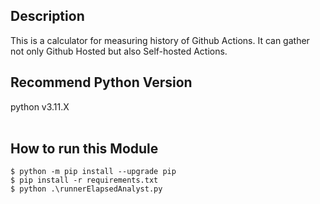 ## Description
This is a calculator for measuring history of Github Actions. It can gather not only Github Hosted but also Self-hosted Actions. 

## Recommend Python Version
python v3.11.X
</br>
</br>

## How to run this Module
```shell
$ python -m pip install --upgrade pip
$ pip install -r requirements.txt
$ python .\runnerElapsedAnalyst.py
```

##
